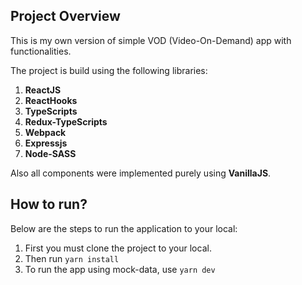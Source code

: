 ## Project Overview

This is my own version of simple VOD (Video-On-Demand) app with functionalities.

The project is build using the following libraries:

1. **ReactJS**
2. **ReactHooks**
3. **TypeScripts**
4. **Redux-TypeScripts**
5. **Webpack**
6. **Expressjs**
7. **Node-SASS**

Also all components were implemented purely using **VanillaJS**.

## How to run?

Below are the steps to run the application to your local:

1.  First you must clone the project to your local.
2.  Then run `yarn install`
3.  To run the app using mock-data, use `yarn dev`
